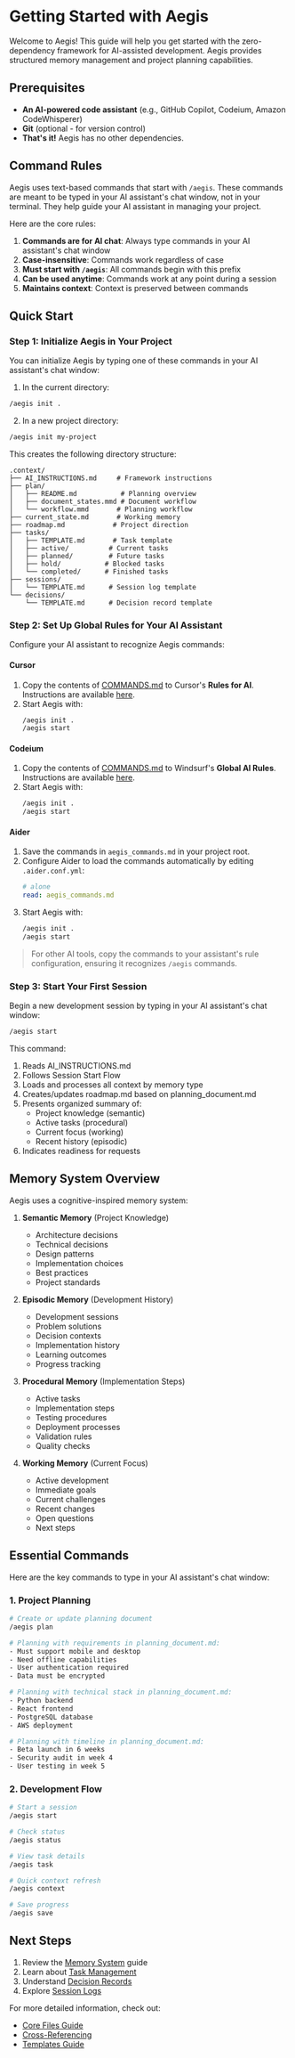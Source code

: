 # Getting Started with Aegis

Welcome to Aegis! This guide will help you get started with the zero-dependency framework for AI-assisted development. Aegis provides structured memory management and project planning capabilities.

## Prerequisites

- **An AI-powered code assistant** (e.g., GitHub Copilot, Codeium, Amazon CodeWhisperer)  
- **Git** (optional - for version control)  
- **That's it!** Aegis has no other dependencies.

## Command Rules

Aegis uses text-based commands that start with `/aegis`. These commands are meant to be typed in your AI assistant's chat window, not in your terminal. They help guide your AI assistant in managing your project.

Here are the core rules:

1. **Commands are for AI chat**: Always type commands in your AI assistant's chat window
2. **Case-insensitive**: Commands work regardless of case
3. **Must start with `/aegis`**: All commands begin with this prefix
4. **Can be used anytime**: Commands work at any point during a session
5. **Maintains context**: Context is preserved between commands

## Quick Start

### Step 1: Initialize Aegis in Your Project

You can initialize Aegis by typing one of these commands in your AI assistant's chat window:

1. In the current directory:
```bash
/aegis init .
```

2. In a new project directory:
```bash
/aegis init my-project
```

This creates the following directory structure:
```
.context/
├── AI_INSTRUCTIONS.md     # Framework instructions
├── plan/
│   ├── README.md           # Planning overview
│   ├── document_states.mmd # Document workflow
│   └── workflow.mmd       # Planning workflow
├── current_state.md       # Working memory
├── roadmap.md            # Project direction
├── tasks/
│   ├── TEMPLATE.md       # Task template
│   ├── active/          # Current tasks
│   ├── planned/         # Future tasks
│   ├── hold/           # Blocked tasks
│   └── completed/      # Finished tasks
├── sessions/
│   └── TEMPLATE.md      # Session log template
└── decisions/
    └── TEMPLATE.md      # Decision record template
```

### Step 2: Set Up Global Rules for Your AI Assistant

Configure your AI assistant to recognize Aegis commands:

#### **Cursor**
1. Copy the contents of [COMMANDS.md](../COMMANDS.md) to Cursor's **Rules for AI**.  
   Instructions are available [here](https://docs.cursor.com/context/rules-for-ai).  
2. Start Aegis with:  
   ```bash
   /aegis init .
   /aegis start
   ```

#### **Codeium**
1. Copy the contents of [COMMANDS.md](../COMMANDS.md) to Windsurf's **Global AI Rules**.  
   Instructions are available [here](https://docs.codeium.com/windsurf/memories#global-rules).  
2. Start Aegis with:  
   ```bash
   /aegis init .
   /aegis start
   ```

#### **Aider**
1. Save the commands in `aegis_commands.md` in your project root.  
2. Configure Aider to load the commands automatically by editing `.aider.conf.yml`:  
   ```yaml
   # alone
   read: aegis_commands.md
   ```
3. Start Aegis with:  
   ```bash
   /aegis init .
   /aegis start
   ```

> For other AI tools, copy the commands to your assistant's rule configuration, ensuring it recognizes `/aegis` commands.

### Step 3: Start Your First Session

Begin a new development session by typing in your AI assistant's chat window:

```bash
/aegis start
```

This command:
1. Reads AI_INSTRUCTIONS.md
2. Follows Session Start Flow
3. Loads and processes all context by memory type
4. Creates/updates roadmap.md based on planning_document.md
5. Presents organized summary of:
   - Project knowledge (semantic)
   - Active tasks (procedural)
   - Current focus (working)
   - Recent history (episodic)
6. Indicates readiness for requests

## Memory System Overview

Aegis uses a cognitive-inspired memory system:

1. **Semantic Memory** (Project Knowledge)  
   - Architecture decisions
   - Technical decisions
   - Design patterns
   - Implementation choices
   - Best practices
   - Project standards

2. **Episodic Memory** (Development History)  
   - Development sessions
   - Problem solutions
   - Decision contexts
   - Implementation history
   - Learning outcomes
   - Progress tracking

3. **Procedural Memory** (Implementation Steps)  
   - Active tasks
   - Implementation steps
   - Testing procedures
   - Deployment processes
   - Validation rules
   - Quality checks

4. **Working Memory** (Current Focus)  
   - Active development
   - Immediate goals
   - Current challenges
   - Recent changes
   - Open questions
   - Next steps

## Essential Commands

Here are the key commands to type in your AI assistant's chat window:

### 1. Project Planning
```bash
# Create or update planning document
/aegis plan

# Planning with requirements in planning_document.md:
- Must support mobile and desktop
- Need offline capabilities
- User authentication required
- Data must be encrypted

# Planning with technical stack in planning_document.md:
- Python backend
- React frontend
- PostgreSQL database
- AWS deployment

# Planning with timeline in planning_document.md:
- Beta launch in 6 weeks
- Security audit in week 4
- User testing in week 5
```

### 2. Development Flow
```bash
# Start a session
/aegis start

# Check status
/aegis status

# View task details
/aegis task

# Quick context refresh
/aegis context

# Save progress
/aegis save
```

## Next Steps

1. Review the [Memory System](memory_system.md) guide
2. Learn about [Task Management](tasks.md)
3. Understand [Decision Records](decisions.md)
4. Explore [Session Logs](sessions.md)

For more detailed information, check out:
- [Core Files Guide](core_files.md)
- [Cross-Referencing](cross_referencing.md)
- [Templates Guide](templates.md)
